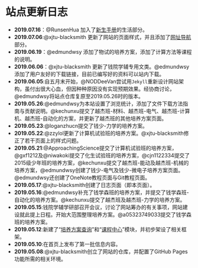# 站点更新日志
- **2019.07.16**：@RunsenHua 加入了[新生手册](/intro/)的生活部分。
- **2019.07.06**:@xjtu-blacksmith 更新了网站的页面样式，并且添加了[网址导航](/others/navigator)部分。
- **2019.06.19**：@edmundwsy 添加了物试的培养方案，添加了计算方法等课程的说明。
- **2019.06.06**：@xjtu-blacksmith 更新了钱院学辅专用文类。@edmundwsy 添加了用户友好的下载链接，目前已编写好的资料可以站内下载。
- **2019.06.05**:自五月末开始，@NODDeeVan尝试用`Jekyll`重新设计网站架构，虽付出很大心血，但因种种原因没有实现预期效果。经协商讨论，@edmundwsy将站点仓库复原至2019.05.26时的版本。
- **2019.05.26**:@edmundwsy为本站设置了浏览统计，添加了文件下载方法指南与贡献说明。@kechunxu提交了越杰班-材料、越杰班-电气、越杰班-计算机、越杰班-自动化的方案，并更新了越杰班的其他培养方案页面。
- **2019.05.23**:@loganzhucn提交了钱少-力学的培养方案。
- **2019.05.22**:@zzylol更新了计算机试验班的培养方案。@xjtu-blacksmith修正了若干页面上的样式问题。
- **2019.05.21**:@ApproachingScience提交了计算机试验班的培养方案，@gxf1212及@niwakoki提交了化生试验班的培养方案，@cjn1122334提交了2015级少年班的培养方案，@kechunxu提交了越杰班-能动及越杰班-机械的培养方案，@edmundwsy创建了钱少-电气及钱少-微电子培养方案页面。@edmundwsy还创建了OneNote教程页面与Git教程页面。
- **2019.05.17**:@xjtu-blacksmith创建了日志页面（即本页面）。
- **2019.05.16**:@edmundwsy补充了钱学森班的培养方案，并提交了钱学森班-自动化的培养方案。@kechunxu提交了越杰班及越杰班-力学的培养方案。
- **2019.05.15**:钱院学辅学研部召开会议，讨论了网站筹办的有关事项，网站建设就此提上日程。开始大范围整理培养方案。@a05323749033提交了钱学森班的培养方案。
- **2019.05.12**:新建了“[培养方案查询](/program/)”和“[课程中心](/course/)”模块，并初步架设了相关框架。
- **2019.05.10**:在首页上发布了第一批信息内容。
- **2019.05.08**:@xjtu-blacksmith创立了网站的仓库，并配置了GitHub Pages功能所需的相关环境。
